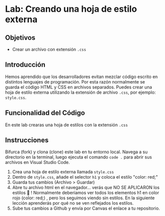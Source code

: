 # Lab: Creando una hoja de estilo externa

## Objetivos
- Crear un archivo con extensión `.css`

## Introducción 
Hemos aprendido que los desarrolladores evitan mezclar código escrito en distintos lenguajes de programación. Por esta razón normalmente se guarda el código HTML y CSS en archivos separados. Puedes crear una hoja de estilo externa utilizando la extensión de archivo `.css`, por ejemplo: `style.css`.


## Funcionalidad del Código
En este lab crearas una hoja de estilos con la extensión `.css`

## Instrucciones
Bifurca (fork) y clona (clone) este lab en tu entorno local. Navega a su directorio en la terminal, luego ejecuta el comando `code .` para abrir sus archivos en Visual Studio Code. 

1. Crea una hoja de estilo externa llamada `style.css`
2. Dentro de `style.css`, añade el selector `h1` y coloca el estilo "color: red;"
3. Guarda tus cambios (Archivo > Guardar)
4. Abre tu archivo html en el navegador... verás que NO SE APLICARON los estilos 🧐 ! Normalmente deberíamos ver todos los elementos h1 en color rojo (color: red;) , pero los seguimos viendo sin estilos. En la siguiente lección aprenderás por qué no se ven reflejados los estilos.
5. Sube tus cambios a Github y envía por Canvas el enlace a tu repositorio.
